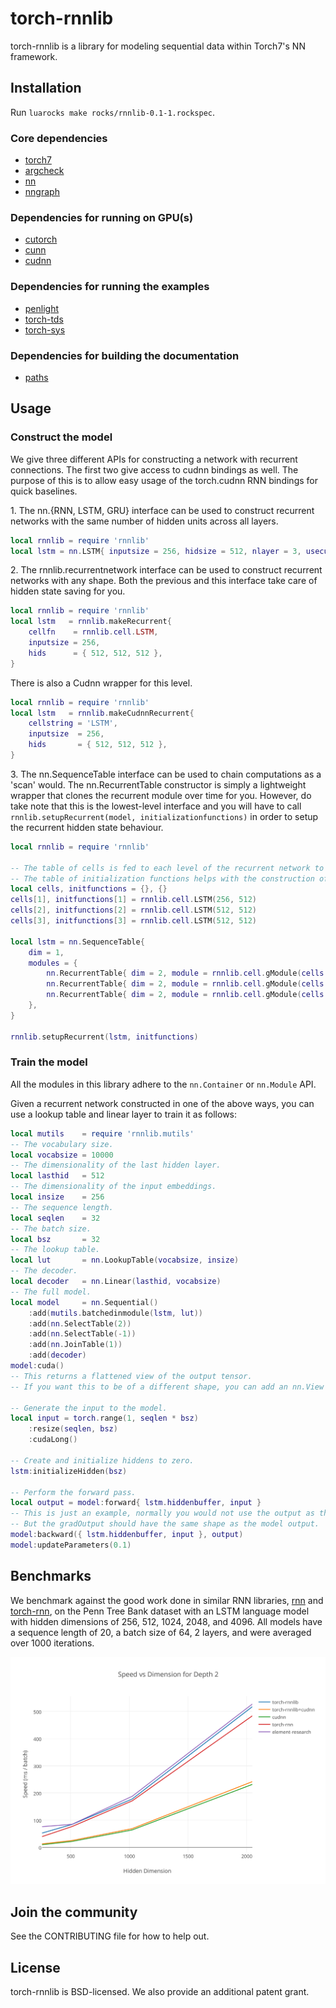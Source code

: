 # torch-rnnlib

torch-rnnlib is a library for modeling sequential data within Torch7's NN framework.

## Installation

Run `luarocks make rocks/rnnlib-0.1-1.rockspec`.

### Core dependencies
- [torch7](https://github.com/torch/torch7)
- [argcheck](https://github.com/torch/argcheck)
- [nn](https://github.com/torch/nn)
- [nngraph](https://github.com/torch/nngraph)

### Dependencies for running on GPU(s)
- [cutorch](https://github.com/torch/cutorch)
- [cunn](https://github.com/torch/cunn)
- [cudnn](https://github.com/soumith/cudnn.torch)

### Dependencies for running the examples
- [penlight](https://github.com/stevedonovan/Penlight)
- [torch-tds](https://github.com/torch/tds)
- [torch-sys](https://github.com/torch/sys)

### Dependencies for building the documentation
- [paths](https://github.com/torch/paths)

## Usage

### Construct the model

We give three different APIs for constructing a network with recurrent connections. The first two give access to cudnn bindings as well. The purpose of this is to allow easy usage of the torch.cudnn RNN bindings for quick baselines.

1\. The nn.{RNN, LSTM, GRU} interface can be used to construct recurrent networks with the same number of hidden units across all layers.
```lua
local rnnlib = require 'rnnlib'
local lstm = nn.LSTM{ inputsize = 256, hidsize = 512, nlayer = 3, usecudnn = false }
```
2\. The rnnlib.recurrentnetwork interface can be used to construct recurrent networks with any shape. Both the previous and this interface take care of hidden state saving for you.
```lua
local rnnlib = require 'rnnlib'
local lstm   = rnnlib.makeRecurrent{
    cellfn    = rnnlib.cell.LSTM,
    inputsize = 256,
    hids      = { 512, 512, 512 },
}
```
There is also a Cudnn wrapper for this level.
```lua
local rnnlib = require 'rnnlib'
local lstm   = rnnlib.makeCudnnRecurrent{
    cellstring = 'LSTM',
    inputsize  = 256,
    hids       = { 512, 512, 512 },
}
```
3\. The nn.SequenceTable interface can be used to chain computations as a 'scan' would. The nn.RecurrentTable constructor is simply a lightweight wrapper that clones the recurrent module over time for you. However, do take note that this is the lowest-level interface and you will have to call `rnnlib.setupRecurrent(model, initializationfunctions)` in order to setup the recurrent hidden state behaviour.
```lua
local rnnlib = require 'rnnlib'

-- The table of cells is fed to each level of the recurrent network to construct each layer.
-- The table of initialization functions helps with the construction of the hidden inputs.
local cells, initfunctions = {}, {}
cells[1], initfunctions[1] = rnnlib.cell.LSTM(256, 512)
cells[2], initfunctions[2] = rnnlib.cell.LSTM(512, 512)
cells[3], initfunctions[3] = rnnlib.cell.LSTM(512, 512)

local lstm = nn.SequenceTable{
    dim = 1,
    modules = {
        nn.RecurrentTable{ dim = 2, module = rnnlib.cell.gModule(cells[1]) },
        nn.RecurrentTable{ dim = 2, module = rnnlib.cell.gModule(cells[2]) },
        nn.RecurrentTable{ dim = 2, module = rnnlib.cell.gModule(cells[3]) },
    },
}

rnnlib.setupRecurrent(lstm, initfunctions)
```

### Train the model

All the modules in this library adhere to the `nn.Container` or `nn.Module` API.

Given a recurrent network constructed in one of the above ways, you can use a lookup table and linear layer to train it as follows:

```lua
local mutils    = require 'rnnlib.mutils'
-- The vocabulary size.
local vocabsize = 10000
-- The dimensionality of the last hidden layer.
local lasthid   = 512
-- The dimensionality of the input embeddings.
local insize    = 256
-- The sequence length.
local seqlen    = 32
-- The batch size.
local bsz       = 32
-- The lookup table.
local lut       = nn.LookupTable(vocabsize, insize)
-- The decoder.
local decoder   = nn.Linear(lasthid, vocabsize)
-- The full model.
local model     = nn.Sequential()
    :add(mutils.batchedinmodule(lstm, lut))
    :add(nn.SelectTable(2))
    :add(nn.SelectTable(-1))
    :add(nn.JoinTable(1))
    :add(decoder)
model:cuda()
-- This returns a flattened view of the output tensor.
-- If you want this to be of a different shape, you can add an nn.View at the end.

-- Generate the input to the model.
local input = torch.range(1, seqlen * bsz)
    :resize(seqlen, bsz)
    :cudaLong()

-- Create and initialize hiddens to zero.
lstm:initializeHidden(bsz)

-- Perform the forward pass.
local output = model:forward{ lstm.hiddenbuffer, input }
-- This is just an example, normally you would not use the output as the gradOutput.
-- But the gradOutput should have the same shape as the model output.
model:backward({ lstm.hiddenbuffer, input }, output)
model:updateParameters(0.1)
```

## Benchmarks

We benchmark against the good work done in similar RNN libraries,
[rnn](https://github.com/Element-Research/rnn) and [torch-rnn](https://github.com/jcjohnson/torch-rnn),
on the Penn Tree Bank dataset with an LSTM language model with hidden dimensions of 256, 512, 1024, 2048, and 4096.
All models have a sequence length of 20, a batch size of 64, 2 layers, and were averaged over 1000 iterations.

<img src='imgs/rnnbench.png' width="800px">

## Join the community
See the CONTRIBUTING file for how to help out.

## License
torch-rnnlib is BSD-licensed. We also provide an additional patent grant.

